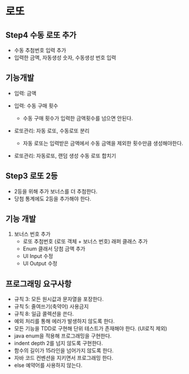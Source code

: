 # 로또

## Step4 수동 로또 추가

* 수동 추첨번호 입력 추가
* 입력한 금액, 자동생성 숫자, 수동생성 번호 입력

## 기능개발

* 입력: 금액
* 입력: 수동 구매 횟수
    + 수동 구매 횟수가 입력한 금액횟수를 넘으면 안된다.

* 로또관리: 자동 로또, 수동로또 분리
    * 자동 로또는 입력받은 금액에서 수동 금액을 제외한 횟수만큼 생성해야한다.
* 로또관리: 자동로또, 랜덤 생성 수동 로또 합치기

## Step3 로또 2등

* 2등을 위해 추가 보너스를 더 추첨한다.
* 당첨 통계에도 2등을 추가해야 한다.

## 기능 개발

1. 보너스 번호 추가
    * 로또 추첨번호 (로또 객체 + 보너스 번호) 래퍼 클래스 추가
    * Enum 클래서 당첨 금액 추가
    * UI Input 수정
    * UI Output 수정

## 프로그래밍 요구사항

* 규칙 3: 모든 원시값과 문자열을 포장한다.
* 규칙 5: 줄여쓰기(축약어) 사용금지
* 규칙 8: 일급 콜렉션을 쓴다.
* 예외 처리를 통해 에러가 발생하지 않도록 한다.
* 모든 기능을 TDD로 구현해 단위 테스트가 존재해야 한다. (UI로직 제외)
* java enum을 적용해 프로그래밍을 구현한다.
* indent depth 2를 넘지 않도록 구현한다.
* 함수의 길이가 15라인을 넘어가지 않도록 한다.
* 자바 코드 컨벤션을 지키면서 프로그래밍 한다.
* else 예약어를 사용하지 않는다.
